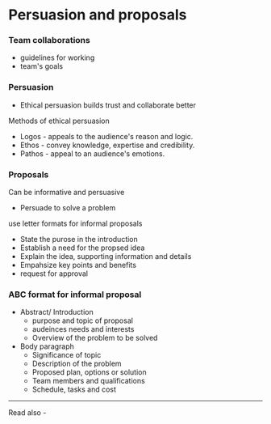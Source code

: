 # Persuasion and proposals
### Team collaborations
- guidelines for working
- team's goals


### Persuasion

- Ethical persuasion builds trust and collaborate better

Methods of ethical persuasion
- Logos - appeals to the audience's reason and logic.
- Ethos - convey knowledge, expertise and credibility.
- Pathos - appeal to an audience's emotions.


### Proposals

Can be informative and persuasive
- Persuade to solve a problem

use letter formats for informal proposals

- State the purose in the introduction
- Establish a need for the propsed idea
- Explain the idea, supporting information and details
- Empahsize key points and benefits
- request for approval

### ABC format for informal proposal
- Abstract/ Introduction
	- purpose and topic of proposal
	- audeinces needs and interests
	- Overview of the problem to be solved
- Body paragraph
	- Significance of topic
	- Description of the problem
	- Proposed plan, options or solution
	- Team members and qualifications
	- Schedule, tasks and cost

---
Read also - 
